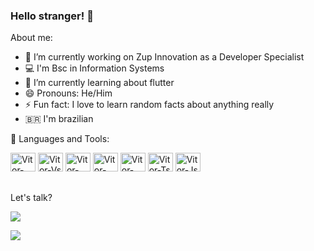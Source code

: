 ### Hello stranger! 👋

About me:

- 🔭 I’m currently working on Zup Innovation as a Developer Specialist
- 💻 I'm Bsc in Information Systems
- 🌱 I’m currently learning about flutter
- 😄 Pronouns: He/Him
- ⚡ Fun fact: I love to learn random facts about anything really
- 🇧🇷 I'm brazilian

🧰 Languages and Tools:

<div>
    <img src="https://cdn.jsdelivr.net/gh/devicons/devicon/icons/dotnetcore/dotnetcore-original.svg" alt="Vitor-Netcore" height="30" width="40">
    <img src="https://cdn.jsdelivr.net/gh/devicons/devicon/icons/vscode/vscode-original.svg" alt="Vitor-Vs" height="30" width="40">
    <img src="https://cdn.jsdelivr.net/gh/devicons/devicon/icons/flutter/flutter-original.svg" alt="Vitor-Flutter" height="30" width="40">
    <img src="https://cdn.jsdelivr.net/gh/devicons/devicon/icons/dart/dart-original.svg" alt="Vitor-Dart" height="30" width="40">
    <img src="https://cdn.jsdelivr.net/gh/devicons/devicon/icons/angularjs/angularjs-original.svg" alt="Vitor-Angular" height="30" width="40">
    <img src="https://cdn.jsdelivr.net/gh/devicons/devicon/icons/typescript/typescript-original.svg" alt="Vitor-Ts" height="30" width="40">
    <img src="https://cdn.jsdelivr.net/gh/devicons/devicon/icons/javascript/javascript-original.svg" alt="Vitor-Js" height="30" width="40">
</div>

##

Let's talk?

<div>
    <a href="https://www.linkedin.com/in/v%C3%ADtor-coelho-rafael-19938680/" target="_blank">
        <img src="https://img.shields.io/badge/LinkedIn-0077B5?style=for-the-badge&logo=linkedin&logoColor=white"
            target="_blank">
    </a>
</div>

![](https://visitor-badge.laobi.icu/badge?page_id=tizoic.tizoic)
